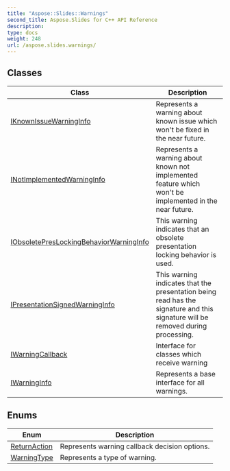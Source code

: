 ```yaml
---
title: "Aspose::Slides::Warnings"
second_title: Aspose.Slides for C++ API Reference
description: 
type: docs
weight: 248
url: /aspose.slides.warnings/
---
```




## Classes

| Class | Description |
| --- | --- |
| [IKnownIssueWarningInfo](./iknownissuewarninginfo/) | Represents a warning about known issue which won't be fixed in the near future. |
| [INotImplementedWarningInfo](./inotimplementedwarninginfo/) | Represents a warning about known not implemented feature which won't be implemented in the near future. |
| [IObsoletePresLockingBehaviorWarningInfo](./iobsoletepreslockingbehaviorwarninginfo/) | This warning indicates that an obsolete presentation locking behavior is used. |
| [IPresentationSignedWarningInfo](./ipresentationsignedwarninginfo/) | This warning indicates that the presentation being read has the signature and this signature will be removed during processing. |
| [IWarningCallback](./iwarningcallback/) | Interface for classes which receive warning |
| [IWarningInfo](./iwarninginfo/) | Represents a base interface for all warnings. |
## Enums

| Enum | Description |
| --- | --- |
| [ReturnAction](./returnaction/) | Represents warning callback decision options. |
| [WarningType](./warningtype/) | Represents a type of warning. |
